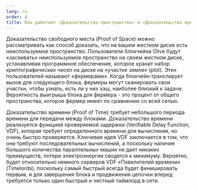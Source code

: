 ```yaml
---
lang: ru
order: 4
title: Как работает «Доказательство пространства» и «Доказательство времени»?
---
```


Доказательство свободного места (Proof of Space) можно рассматривать как способ доказать, что на вашем жестком диске есть неиспользуемое пространство. Пользователи блокчейна Olive будут «засеивать» неиспользуемое пространство на своем жестком диске, устанавливая программное обеспечение, которое хранит набор криптографических чисел на диске на «участке земли» (plot). Этих пользователей называют «фермерами». Когда блокчейн транслирует вызов для следующего блока, фермеры могут сканировать свои участки, чтобы узнать, есть ли у них хэш, наиболее близкий к задаче. Вероятность выигрыша блока для фермера - это процент от общего пространства, которое фермер имеет по сравнению со всей сетью.

Доказательство времени (Proof of Time) требует небольшого периода времени для передачи между блоками. Доказательство времени реализуется функцией проверяемой задержки (Verifiable Delay Function, VDF), которая требует определенного времени для вычисления, но очень быстро проверяется. Ключевая идея VDF заключается в том, что они требуют последовательных вычислений, а поскольку наличие большого количества параллельных машин не дает никаких преимуществ, потери электроэнергии сводятся к минимуму. Вероятно, будет относительно немного серверов VDF «Повелителей времени» (Timelords), поскольку самый быстрый всегда будет финишировать первым, и для завершения блока и продвижения цепочки вперед требуется только один быстрый и честный таймлорд в сети.
